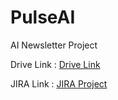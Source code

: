 # PulseAI
AI Newsletter Project

Drive Link : [Drive Link](https://drive.google.com/drive/folders/1iZSqNEX4HHHo8vTgKiEZomEQsNkhoBwP?usp=drive_link)

JIRA Link : [JIRA Project](https://ba882-project.atlassian.net/jira/software/projects/SCRUM/summary?atlOrigin=eyJpIjoiY2E2NjEwYWJhMDYxNDE1OTg5NDAxZmY4ZTkwYzYwZmYiLCJwIjoiaiJ9)
